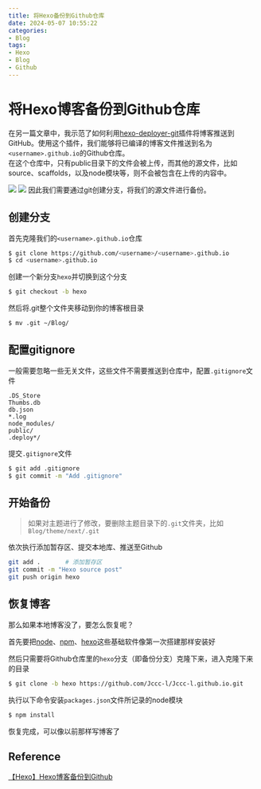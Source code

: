 ```yaml
---
title: 将Hexo备份到Github仓库
date: 2024-05-07 10:55:22
categories:
- Blog
tags:
- Hexo
- Blog
- Github
---
```


# 将Hexo博客备份到Github仓库

在另一篇文章中，我示范了如何利用[hexo-deployer-git](https://github.com/hexojs/hexo-deployer-git)插件将博客推送到GitHub。使用这个插件，我们能够将已编译的博客文件推送到名为`<username>.github.io`的Github仓库。  
在这个仓库中，只有public目录下的文件会被上传，而其他的源文件，比如source、scaffolds，以及node模块等，则不会被包含在上传的内容中。  
<!--more-->
<img src="未备份1.png" style="max_width:100%">
<img src="未备份2.png" style="max_width:100%">
因此我们需要通过git创建分支，将我们的源文件进行备份。

## 创建分支

首先克隆我们的`<username>.github.io`仓库

```sh
$ git clone https://github.com/<username>/<username>.github.io
$ cd <username>.github.io
```

创建一个新分支`hexo`并切换到这个分支

```sh
$ git checkout -b hexo
```

然后将.git整个文件夹移动到你的博客根目录

```sh
$ mv .git ~/Blog/
```

## 配置gitignore

一般需要忽略一些无关文件，这些文件不需要推送到仓库中，配置`.gitignore`文件

```.gitignore .gitignore
.DS_Store
Thumbs.db
db.json
*.log
node_modules/
public/
.deploy*/
```

提交`.gitignore`文件

```sh
$ git add .gitignore
$ git commit -m "Add .gitignore"
```

## 开始备份

> 如果对主题进行了修改，要删除主题目录下的`.git`文件夹，比如`Blog/theme/next/.git`

依次执行添加暂存区、提交本地库、推送至Github

```sh
git add .       # 添加暂存区
git commit -m "Hexo source post"
git push origin hexo
```

## 恢复博客

那么如果本地博客没了，要怎么恢复呢？

首先要把[node](https://nodejs.org)、[npm](https://www.npmjs.com)、[hexo](https://hexo.io)这些基础软件像第一次搭建那样安装好

然后只需要将Github仓库里的`hexo`分支（即备份分支）克隆下来，进入克隆下来的目录

```sh
$ git clone -b hexo https://github.com/Jccc-l/Jccc-l.github.io.git
```

执行以下命令安装`packages.json`文件所记录的node模块

```sh
$ npm install
```

恢复完成，可以像以前那样写博客了

Reference
---
[【Hexo】Hexo博客备份到Github](https://ayshansu.github.io/%E3%80%90Hexo%E3%80%91Hexo%E5%8D%9A%E5%AE%A2%E5%A4%87%E4%BB%BD%E5%88%B0Github/)
